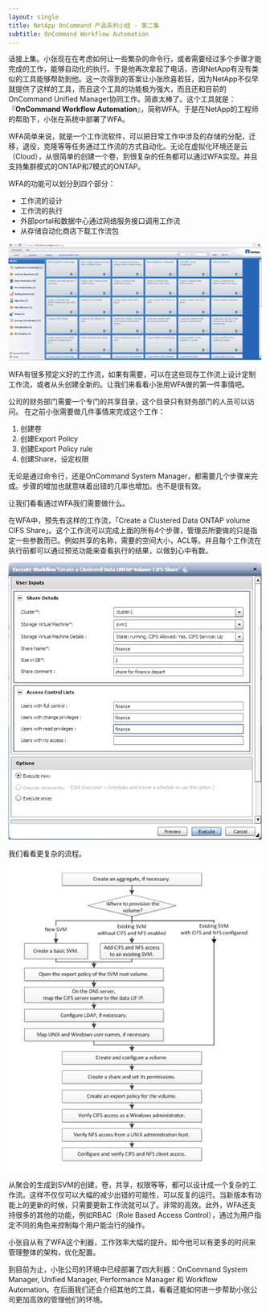 ```yaml
---
layout: single
title: NetApp OnCommand 产品系列小结 - 第二集
subtitle: OnCommand Workflow Automation
---
```


话接上集。小张现在在考虑如何让一些繁杂的命令行，或者需要经过多个步骤才能完成的工作，能够自动化的执行。于是他再次拿起了电话，咨询NetApp有没有类似的工具能够帮助到他。这一次得到的答案让小张欣喜若狂，因为NetApp不仅早就提供了这样的工具，而且这个工具的功能极为强大，而且还和目前的OnCommand Unified Manager协同工作。简直太棒了。这个工具就是：『**OnCommand Workflow Automation**』，简称WFA。于是在NetApp的工程师的帮助下，小张在系统中部署了WFA。

WFA简单来说，就是一个工作流软件，可以把日常工作中涉及的存储的分配，迁移，退役，克隆等等任务通过工作流的方式自动化。无论在虚拟化环境还是云（Cloud），从很简单的创建一个卷，到很复杂的任务都可以通过WFA实现。并且支持集群模式的ONTAP和7模式的ONTAP。

WFA的功能可以划分到四个部分：  

- 工作流的设计
- 工作流的执行
- 外部portal和数据中心通过网络服务接口调用工作流
- 从存储自动化商店下载工作流包

![image](/img/NTAP/wfa_2.png)

WFA有很多预定义好的工作流，如果有需要，可以在这些现存工作流上设计定制工作流，或者从头创建全新的。让我们来看看小张用WFA做的第一件事情吧。

公司的财务部门需要一个专门的共享目录，这个目录只有财务部门的人员可以访问。
在之前小张需要做几件事情来完成这个工作：

1. 创建卷
2. 创建Export Policy
3. 创建Export Policy rule
4. 创建Share，设定权限

无论是通过命令行，还是OnCommand System Manager，都需要几个步骤来完成。步骤的增加也就意味着出错的几率也增加。也不是很有效。

让我们看看通过WFA我们需要做什么。

在WFA中，预先有这样的工作流，「Create a Clustered Data ONTAP volume CIFS Share」。这个工作流可以完成上面的所有4个步骤，管理员所要做的只是指定一些参数而已。例如共享的名称，需要的空间大小，ACL等。并且每个工作流在执行前都可以通过预览功能来查看执行的结果，以做到心中有数。

![image](/img/NTAP/wfa_1.png)

我们看看更复杂的流程。

![image](/img/NTAP/wfa_3.png)

从聚合的生成到SVM的创建，卷，共享，权限等等，都可以设计成一个复杂的工作流。这样不仅仅可以大幅的减少出错的可能性，可以反复的运行。当新版本有功能上的更新的时候，只需要更新工作流就可以了。非常的高效。此外，WFA还支持很多的其他的功能，例如RBAC（Role Based Access Control），通过为用户指定不同的角色来控制每个用户能治行的操作。

小张自从有了WFA这个利器，工作效率大幅的提升。如今他可以有更多的时间来管理整体的架构，优化配置。

到目前为止，小张公司的环境中已经部署了四大利器：OnCommand System Manager, Unified Manager, Performance Manager 和 Workflow Automation。在后面我们还会介绍其他的工具，看看还能如何进一步帮助小张公司更加高效的管理他们的环境。

